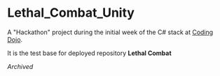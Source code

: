 # Lethal_Combat_Unity

A "Hackathon" project during the initial week of the C# stack at [Coding Dojo](https://www.codingdojo.com/).

It is the test base for deployed repository **Lethal Combat**

_Archived_
